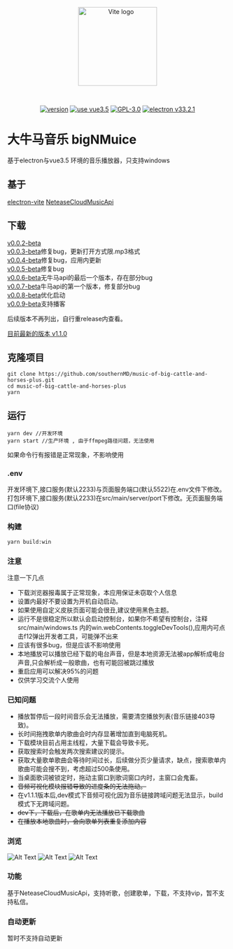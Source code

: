 <p align="center">
  <a href="https://github.com/southernMD/music-of-big-cattle-and-horses-plus" target="_blank" rel="noopener noreferrer">
    <img width="180" src="https://cdn.jsdelivr.net/gh/southernMD/images@main/img/202305221454973.png" alt="Vite logo">
  </a>
</p>
<br/>
<p align="center">
  <a href=""><img src="https://img.shields.io/github/package-json/v/southernMD/music-of-big-cattle-and-horses-plus" alt="version "></a>
  <a href=""><img src="https://img.shields.io/badge/vue-v3.5-brightgreen" alt="use vue3.5"></a>
  <a href=""><img src="https://img.shields.io/github/license/southernMD/music-of-big-cattle-and-horses-plus" alt="GPL-3.0"></a>
<a href=""><img src="https://img.shields.io/badge/electron-v33.2.1-brightgreen" alt="electron v33.2.1"></a>
</p>

# 大牛马音乐 bigNMuice

基于electron与vue3.5 环境的音乐播放器，只支持windows

## 基于

[electron-vite](https://github.com/alex8088/electron-vite)
[NeteaseCloudMusicApi](https://github.com/Binaryify/NeteaseCloudMusicApi)
## 下载

[v0.0.2-beta](https://github.com/southernMD/music-of-big-cattle-and-horses-plus/releases/download/v0.0.2-beta/bingNMmusic-0.0.2-beta-setup.exe)<br>
[v0.0.3-beta](https://github.com/southernMD/music-of-big-cattle-and-horses-plus/releases/download/v0.0.3-beta/bingNMmusic-0.0.3-beta-setup.exe)修复bug，更新打开方式限.mp3格式<br>
[v0.0.4-beta](https://github.com/southernMD/music-of-big-cattle-and-horses-plus/releases/download/v0.0.4-beta/bingNMmusic-0.0.4-beta-setup.exe)修复bug，应用内更新<br>
[v0.0.5-beta](https://github.com/southernMD/music-of-big-cattle-and-horses-plus/releases/download/v0.0.5-beta/bingNMmusic-0.0.5-beta-setup.exe)修复bug<br>
[v0.0.6-beta](https://github.com/southernMD/music-of-big-cattle-and-horses-plus/releases/download/v0.0.6-beta/bingNMmusic-0.0.6-beta-setup.exe)无牛马api的最后一个版本，存在部分bug<br>
[v0.0.7-beta](https://github.com/southernMD/music-of-big-cattle-and-horses-plus/releases/download/v0.0.7-beta/bingNMmusic-0.0.7-beta-setup.exe)牛马api的第一个版本，修复部分bug<br>
[v0.0.8-beta](https://github.com/southernMD/music-of-big-cattle-and-horses-plus/releases/download/v0.0.8-beta/bingNMmusic-0.0.8-beta-setup.exe)优化启动<br>
[v0.0.9-beta](https://github.com/southernMD/music-of-big-cattle-and-horses-plus/releases/download/v0.0.9-beta/bingNMmusic-0.0.9-beta-setup.exe)支持播客<br>

后续版本不再列出，自行重release内查看。

[目前最新的版本 v1.1.0](https://github.com/southernMD/music-of-big-cattle-and-horses-plus/releases/download/v1.1.0/bingNMmusic-1.1.0-setup.exe)<br>
## 克隆项目

```shell
git clone https://github.com/southernMD/music-of-big-cattle-and-horses-plus.git
cd music-of-big-cattle-and-horses-plus
yarn
```

## 运行

```shell
yarn dev //开发环境
yarn start //生产环境 , 由于ffmpeg路径问题，无法使用
```
如果命令行有报错是正常现象，不影响使用

### .env
开发环境下,接口服务(默认2233)与页面服务端口(默认5522)在.env文件下修改。
打包环境下,接口服务(默认2233)在src/main/server/port下修改。无页面服务端口(file协议)
### 构建

```bash
yarn build:win
```

### 注意
注意一下几点
- 下载浏览器报毒属于正常现象，本应用保证未窃取个人信息
- 设置内最好不要设置为开机自动启动。
- 如果使用自定义皮肤页面可能会很丑,建议使用黑色主题。
- 运行不是很稳定所以默认会启动控制台，如果你不希望有控制台，注释src/main/windows.ts 内的win.webContents.toggleDevTools(),应用内可点击f12弹出开发者工具，可能弹不出来
- 应该有很多bug，但是应该不影响使用
- 本地播放可以播放已经下载的电台声音，但是本地资源无法被app解析成电台声音,只会解析成一般歌曲，也有可能回被跳过播放
- 重启应用可以解决95%的问题
- 仅供学习交流个人使用

### 已知问题
- 播放暂停后一段时间音乐会无法播放，需要清空播放列表(音乐链接403导致)。
- 长时间拖拽歌单内歌曲会时内存显著增加直到电脑死机。
- 下载模块目前占用主线程，大量下载会导致卡死。
- 获取搜索时会触发两次搜索建议的提示。
- 获取大量歌单歌曲会等待时间过长，后续做分页少量请求，缺点，搜索歌单内歌曲可能会搜不到，考虑超过500条使用。
- 当桌面歌词被锁定时，拖动主窗口到歌词窗口内时，主窗口会鬼畜。
- <del>音频可视化模块报错导致的进度条的无法拖动。</del>
- 在v1.1.1版本后,dev模式下音频可视化因为音乐链接跨域问题无法显示，build模式下无跨域问题。
- <del>dev下，下载后，在歌单内无法播放已下载歌曲</del>
- <del>在播放本地歌曲时，会向歌单列表重复添加内容</del>
  
### 浏览
![Alt Text](https://cdn.jsdelivr.net/gh/southernMD/images@main/img/202305221528523.png)
![Alt Text](https://cdn.jsdelivr.net/gh/southernMD/images@main/img/202305221536997.png)
![Alt Text](https://cdn.jsdelivr.net/gh/southernMD/images@main/img/202305221538403.png)

### 功能
基于NeteaseCloudMusicApi，支持听歌，创建歌单，下载，不支持vip，暂不支持私信。

### 自动更新

暂时不支持自动更新
